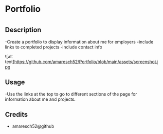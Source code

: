 # Portfolio
# <Adam Maresch Portfolio>
## Description
-Create a portfolio to display information about me for employers
-include links to completed projects
-include contact info

![alt text]https://github.com/amaresch52/Portfolio/blob/main/assets/screenshot.jpg

## Usage
-Use the links at the top to go to different sections of the page for information about me and projects.

## Credits
- amaresch52@github